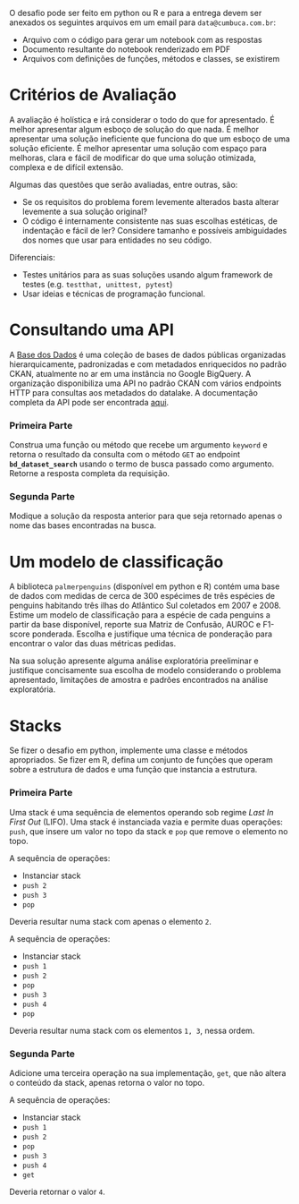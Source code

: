 O desafio pode ser feito em python ou R e para a entrega devem ser anexados os seguintes arquivos em um email para `data@cumbuca.com.br`:

- Arquivo com o código para gerar um notebook com as respostas
- Documento resultante do notebook renderizado em PDF
- Arquivos com definições de funções, métodos e classes, se existirem

# Critérios de Avaliação

A avaliação é holística e irá considerar o todo do que for apresentado. É melhor apresentar algum esboço de solução do que nada. É melhor apresentar uma solução ineficiente que funciona do que um esboço de uma solução eficiente. É melhor apresentar uma solução com espaço para melhoras, clara e fácil de modificar do que uma solução otimizada, complexa e de difícil extensão.

Algumas das questões que serão avaliadas, entre outras, são:

- Se os requisitos do problema forem levemente alterados basta alterar levemente a sua solução original?
- O código é internamente consistente nas suas escolhas estéticas, de indentação e fácil de ler? Considere tamanho e possíveis ambiguidades dos nomes que usar para entidades no seu código.

Diferenciais:

- Testes unitários para as suas soluções usando algum framework de testes (e.g. `testthat, unittest, pytest`)
- Usar ideias e técnicas de programação funcional.

# Consultando uma API

A [Base dos Dados]([https://basedosdados.org/](https://basedosdados.org/)) é uma coleção de bases de dados públicas organizadas hierarquicamente, padronizadas e com metadados enriquecidos no padrão CKAN, atualmente no ar em uma instância no Google BigQuery. A organização disponibiliza uma API no padrão CKAN com vários endpoints HTTP para consultas aos metadados do datalake. A documentação completa da API pode ser encontrada [aqui]([https://basedosdados.org/openapi](https://basedosdados.org/openapi)). 

### Primeira Parte

Construa uma função ou método que recebe um argumento `keyword` e retorna o resultado da consulta com o método `GET` ao endpoint **`bd_dataset_search`** usando o termo de busca passado como argumento. Retorne a resposta completa da requisição.

### Segunda Parte 

Modique a solução da resposta anterior para que seja retornado apenas o nome das bases encontradas na busca. 

# Um modelo de classificação

A biblioteca `palmerpenguins` (disponível em python e R) contém uma base de dados com medidas de cerca de 300 espécimes de três espécies de penguins habitando três ilhas do Atlântico Sul coletados em 2007 e 2008. Estime um modelo de classificação para a espécie de cada penguins a partir da base disponível, reporte sua Matriz de Confusão, AUROC e F1-score ponderada. Escolha e justifique uma técnica de ponderação para encontrar o valor das duas métricas pedidas.

Na sua solução apresente alguma análise exploratória preeliminar e justifique concisamente sua escolha de modelo considerando o problema apresentado, limitações de amostra e padrões encontrados na análise exploratória.

# Stacks

Se fizer o desafio em python, implemente uma classe e métodos apropriados. Se fizer em R, defina um conjunto de funções que operam sobre a estrutura de dados e uma função que instancia a estrutura.

### Primeira Parte

Uma stack é uma sequência de elementos operando sob regime *Last In First Out* (LIFO). Uma stack é instanciada vazia e permite duas operações: `push`, que insere um valor no topo da stack e `pop` que remove o elemento no topo.

A sequência de operações:

- Instanciar stack
- `push 2`
- `push 3`
- `pop`

Deveria resultar numa stack com apenas o elemento `2`.

A sequência de operações:

- Instanciar stack
- `push 1`
- `push 2`
- `pop`
- `push 3`
- `push 4`
- `pop`

 Deveria resultar numa stack com os elementos `1, 3`, nessa ordem.

### Segunda Parte

Adicione uma terceira operação na sua implementação, `get`, que não altera o conteúdo da stack, apenas retorna o valor no topo.

A sequência de operações:

- Instanciar stack
- `push 1`
- `push 2`
- `pop`
- `push 3`
- `push 4`
- `get`

Deveria retornar o valor `4`.
